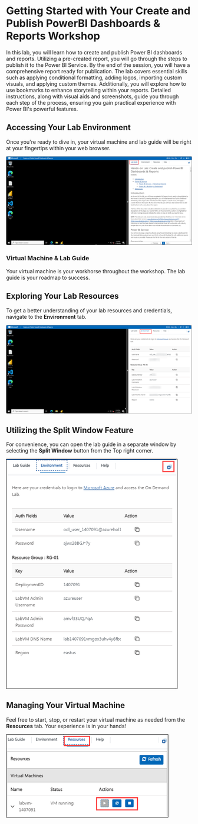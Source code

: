 # Getting Started with Your Create and Publish PowerBI Dashboards & Reports Workshop
 
In this lab, you will learn how to create and publish Power BI dashboards and reports. Utilizing a pre-created report, you will go through the steps to publish it to the Power BI Service. By the end of the session, you will have a comprehensive report ready for publication. The lab covers essential skills such as applying conditional formatting, adding logos, importing custom visuals, and applying custom themes. Additionally, you will explore how to use bookmarks to enhance storytelling within your reports. Detailed instructions, along with visual aids and screenshots, guide you through each step of the process, ensuring you gain practical experience with Power BI's powerful features.

## Accessing Your Lab Environment
 
Once you're ready to dive in, your virtual machine and lab guide will be right at your fingertips within your web browser.

  ![image](../Images/pb65.png)

### Virtual Machine & Lab Guide
 
Your virtual machine is your workhorse throughout the workshop. The lab guide is your roadmap to success.
 
## Exploring Your Lab Resources
 
To get a better understanding of your lab resources and credentials, navigate to the **Environment** tab.

   ![image](../Images/pb64.png)

## Utilizing the Split Window Feature
 
For convenience, you can open the lab guide in a separate window by selecting the **Split Window** button from the Top right corner.

   ![image](../Images/pb67.png)
   
## Managing Your Virtual Machine
 
Feel free to start, stop, or restart your virtual machine as needed from the **Resources** tab. Your experience is in your hands!

   ![image](../Images/pb66.png)
